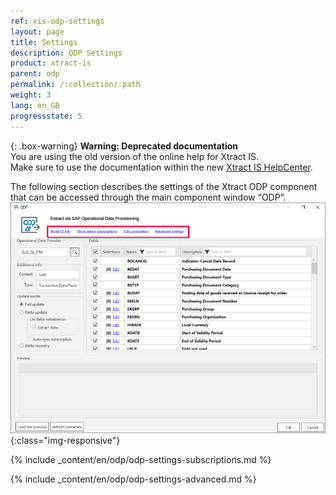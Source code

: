 ```yaml
---
ref: xis-odp-settings
layout: page
title: Settings
description: ODP Settings
product: xtract-is
parent: odp
permalink: /:collection/:path
weight: 3
lang: en_GB
progressstate: 5
---
```


{: .box-warning}
**Warning: Deprecated documentation** <br>
You are using the old version of the online help for Xtract IS.<br>
Make sure to use the documentation within the new [Xtract IS HelpCenter](https://helpcenter.theobald-software.com/xtract-is/documentation/introduction/).

The following section describes the settings of the Xtract ODP component that can be accessed through the main component window “ODP”.
![ODP Component](/img/content/xis/odp-settings.png){:class="img-responsive"}

{% include _content/en/odp/odp-settings-subscriptions.md %}

{% include _content/en/odp/odp-settings-advanced.md %}
